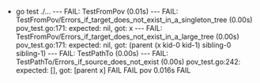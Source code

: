 + go test ./...
--- FAIL: TestFromPov (0.01s)
    --- FAIL: TestFromPov/Errors_if_target_does_not_exist_in_a_singleton_tree (0.00s)
        pov_test.go:171: expected: nil, got: x
    --- FAIL: TestFromPov/Errors_if_target_does_not_exist_in_a_large_tree (0.00s)
        pov_test.go:171: expected: nil, got: (parent (x kid-0 kid-1) sibling-0 sibling-1)
--- FAIL: TestPathTo (0.00s)
    --- FAIL: TestPathTo/Errors_if_source_does_not_exist (0.00s)
        pov_test.go:242: expected: [], got: [parent x]
FAIL
FAIL	pov	0.016s
FAIL
